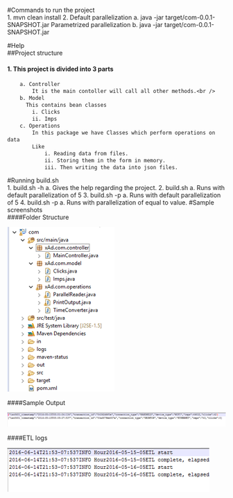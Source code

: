 #Commands to run the project<br />
	1. mvn clean install
	2. Default parallelization
		a. java -jar target/com-0.0.1-SNAPSHOT.jar
	   Parametrized parallelization
		b. java -jar target/com-0.0.1-SNAPSHOT.jar <count>
	   
#Help <br />
##Project structure
####	1. This project is divided into 3 parts
		a. Controller
			It is the main contoller will call all other methods.<br />
		b. Model 
		  This contains bean classes
			i. Clicks
			ii. Imps
		c. Operations 
			In this package we have Classes which perform operations on data 
			Like 
				i. Reading data from files.
				ii. Storing them in the form in memory.
				iii. Then writing the data into json files.
#Running build.sh <br />
	1. build.sh -h
		a. Gives the help regarding the project.
	2. build.sh 
		a. Runs with default parallelization of 5
	3. build.sh -p
		a. Runs with default parallelization of 5
	4. build.sh -p <value>
		a. Runs with parallelization of equal to value.
#Sample screenshots <br />
####Folder Structure

![alt tag](https://github.com/ManoranjanSriramagiri/XAd/blob/master/ScreenShots/FolderStructure.PNG)

####Sample Output

![alt tag](https://github.com/ManoranjanSriramagiri/XAd/blob/master/ScreenShots/SampleOutPut.PNG)

####ETL logs

![alt tag](https://github.com/ManoranjanSriramagiri/XAd/blob/master/ScreenShots/ETLlogs.PNG)
